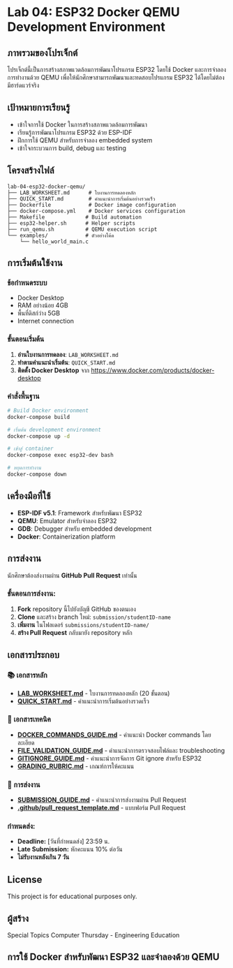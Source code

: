 # Lab 04: ESP32 Docker QEMU Development Environment

## ภาพรวมของโปรเจ็กต์

โปรเจ็กต์นี้เป็นการสร้างสภาพแวดล้อมการพัฒนาโปรแกรม ESP32 โดยใช้ Docker และการจำลองการทำงานด้วย QEMU เพื่อให้นักศึกษาสามารถพัฒนาและทดสอบโปรแกรม ESP32 ได้โดยไม่ต้องมีฮาร์ดแวร์จริง

## เป้าหมายการเรียนรู้

- เข้าใจการใช้ Docker ในการสร้างสภาพแวดล้อมการพัฒนา
- เรียนรู้การพัฒนาโปรแกรม ESP32 ด้วย ESP-IDF
- ฝึกการใช้ QEMU สำหรับการจำลอง embedded system
- เข้าใจกระบวนการ build, debug และ testing

## โครงสร้างไฟล์

```
lab-04-esp32-docker-qemu/
├── LAB_WORKSHEET.md      # ใบงานการทดลองหลัก
├── QUICK_START.md        # คำแนะนำการเริ่มต้นอย่างรวดเร็ว
├── Dockerfile            # Docker image configuration
├── docker-compose.yml    # Docker services configuration  
├── Makefile             # Build automation
├── esp32-helper.sh      # Helper scripts
├── run_qemu.sh          # QEMU execution script
└── examples/            # ตัวอย่างโค้ด
    └── hello_world_main.c
```

## การเริ่มต้นใช้งาน

### ข้อกำหนดระบบ
- Docker Desktop
- RAM อย่างน้อย 4GB
- พื้นที่ดิสก์ว่าง 5GB
- Internet connection

### ขั้นตอนเริ่มต้น
1. **อ่านใบงานการทดลอง**: `LAB_WORKSHEET.md`
2. **ทำตามคำแนะนำเริ่มต้น**: `QUICK_START.md`
3. **ติดตั้ง Docker Desktop** จาก https://www.docker.com/products/docker-desktop

### คำสั่งพื้นฐาน

```bash
# Build Docker environment
docker-compose build

# เริ่มต้น development environment
docker-compose up -d

# เข้าสู่ container
docker-compose exec esp32-dev bash

# หยุดการทำงาน
docker-compose down
```

## เครื่องมือที่ใช้

- **ESP-IDF v5.1**: Framework สำหรับพัฒนา ESP32
- **QEMU**: Emulator สำหรับจำลอง ESP32
- **GDB**: Debugger สำหรับ embedded development
- **Docker**: Containerization platform

## การส่งงาน

นักศึกษาต้องส่งงานผ่าน **GitHub Pull Request** เท่านั้น

### ขั้นตอนการส่งงาน:
1. **Fork** repository นี้ไปยังบัญชี GitHub ของตนเอง
2. **Clone** และสร้าง branch ใหม่: `submission/studentID-name`
3. **เพิ่มงาน** ในโฟลเดอร์ `submissions/studentID-name/`
4. **สร้าง Pull Request** กลับมายัง repository หลัก

## เอกสารประกอบ

### 📚 เอกสารหลัก
- **[LAB_WORKSHEET.md](LAB_WORKSHEET.md)** - ใบงานการทดลองหลัก (20 ขั้นตอน)
- **[QUICK_START.md](QUICK_START.md)** - คำแนะนำการเริ่มต้นอย่างรวดเร็ว

### 🔧 เอกสารเทคนิค
- **[DOCKER_COMMANDS_GUIDE.md](DOCKER_COMMANDS_GUIDE.md)** - คำแนะนำ Docker commands โดยละเอียด
- **[FILE_VALIDATION_GUIDE.md](FILE_VALIDATION_GUIDE.md)** - คำแนะนำการตรวจสอบไฟล์และ troubleshooting
- **[GITIGNORE_GUIDE.md](GITIGNORE_GUIDE.md)** - คำแนะนำการจัดการ Git ignore สำหรับ ESP32
- **[GRADING_RUBRIC.md](GRADING_RUBRIC.md)** - เกณฑ์การให้คะแนน

### 📝 การส่งงาน
- **[SUBMISSION_GUIDE.md](SUBMISSION_GUIDE.md)** - คำแนะนำการส่งงานผ่าน Pull Request
- **[.github/pull_request_template.md](.github/pull_request_template.md)** - แบบฟอร์ม Pull Request

### กำหนดส่ง:
- **Deadline:** [วันที่กำหนดส่ง] 23:59 น.
- **Late Submission:** หักคะแนน 10% ต่อวัน
- **ไม่รับงานหลังเกิน 7 วัน**

## License

This project is for educational purposes only.

## ผู้สร้าง

Special Topics Computer Thursday - Engineering Education
## การใช้ Docker สำหรับพัฒนา ESP32 และจำลองด้วย QEMU